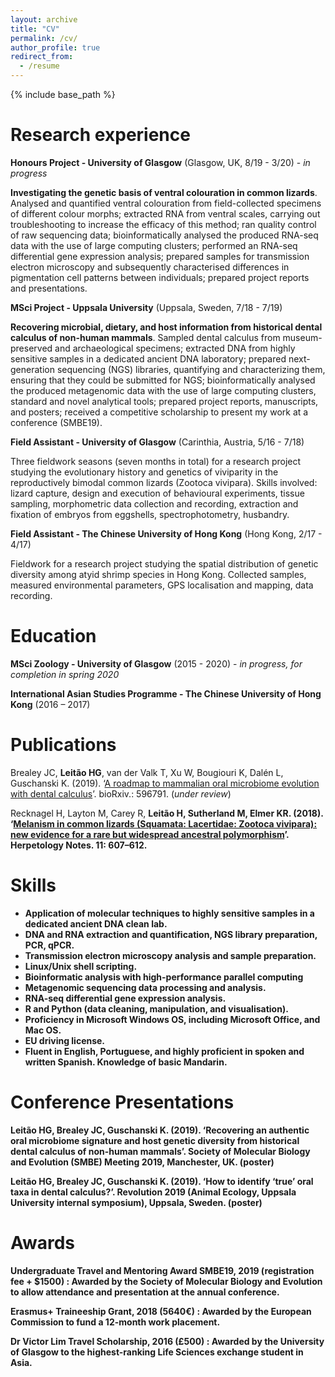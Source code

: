 ```yaml
---
layout: archive
title: "CV"
permalink: /cv/
author_profile: true
redirect_from:
  - /resume
---
```


{% include base_path %}

Research experience
======
<b>Honours Project - University of Glasgow</b> (Glasgow, UK, 8/19 - 3/20) - <i>in progress</i>

<b>Investigating the genetic basis of ventral colouration in common lizards</b>. Analysed and quantified ventral colouration from field-collected specimens of different colour morphs; extracted RNA from ventral scales, carrying out troubleshooting to increase the efficacy of this method; ran quality control of raw sequencing data; bioinformatically analysed the produced RNA-seq data with the use of large computing clusters; performed an RNA-seq differential gene expression analysis; prepared samples for transmission electron microscopy and subsequently characterised differences in pigmentation cell patterns between individuals; prepared project reports and presentations.

<b>MSci Project - Uppsala University</b> (Uppsala, Sweden, 7/18 - 7/19)

<b>Recovering microbial, dietary, and host information from historical dental calculus of non-human mammals</b>. Sampled dental calculus from museum-preserved and archaeological specimens; extracted DNA from highly sensitive samples in a dedicated ancient DNA laboratory; prepared next-generation sequencing (NGS) libraries, quantifying and characterizing them, ensuring that they could be submitted for NGS; bioinformatically analysed the produced metagenomic data with the use of large computing clusters, standard and novel analytical tools; prepared project reports, manuscripts, and posters; received a competitive scholarship to present my work at a conference (SMBE19).

<b>Field Assistant - University of Glasgow</b> (Carinthia, Austria, 5/16 - 7/18)

Three fieldwork seasons (seven months in total) for a research project studying the evolutionary history and genetics of viviparity in the reproductively bimodal common lizards (Zootoca vivipara). Skills involved: lizard capture, design and execution of behavioural experiments, tissue sampling, morphometric data collection and recording, extraction and fixation of embryos from eggshells, spectrophotometry, husbandry.

<b>Field Assistant - The Chinese University of Hong Kong</b> (Hong Kong, 2/17 - 4/17)

Fieldwork for a research project studying the spatial distribution of genetic diversity among atyid shrimp species in Hong Kong. Collected samples, measured environmental parameters, GPS localisation and mapping, data recording.

Education
======
<b>MSci Zoology - University of Glasgow</b> (2015 - 2020) - <i>in progress, for completion in spring 2020</i>

<b>International Asian Studies Programme - The Chinese University of Hong Kong</b> (2016 – 2017)
  
Publications
======
Brealey JC, <b>Leitão HG</b>, van der Valk T, Xu W, Bougiouri K, Dalén L, Guschanski K. (2019). ‘[A roadmap to mammalian oral microbiome evolution with dental calculus](https://www.biorxiv.org/content/10.1101/596791v2)’. bioRxiv.: 596791. (<i>under review</i>)

Recknagel H, Layton M, Carey R, <b>Leitão H, Sutherland M, Elmer KR. (2018). ‘[Melanism in common lizards (Squamata: Lacertidae: Zootoca vivipara): new evidence for a rare but widespread ancestral polymorphism](https://github.com/hgleitao/hgleitao.github.io/blob/master/files/Recknagel_et_al_2018_Melanism.pdf)’. Herpetology Notes. 11: 607–612.
  
Skills
======
* Application of molecular techniques to highly sensitive samples in a dedicated ancient DNA clean lab.
* DNA and RNA extraction and quantification, NGS library preparation, PCR, qPCR.
* Transmission electron microscopy analysis and sample preparation.
* Linux/Unix shell scripting.
* Bioinformatic analysis with high-performance parallel computing
* Metagenomic sequencing data processing and analysis.
* RNA-seq differential gene expression analysis.
* R and Python (data cleaning, manipulation, and visualisation).
* Proficiency in Microsoft Windows OS, including Microsoft Office, and Mac OS.
* EU driving license.
* Fluent in English, Portuguese, and highly proficient in spoken and written Spanish. Knowledge of basic Mandarin.

Conference Presentations
======
<b>Leitão HG</b>, Brealey JC, Guschanski K. (2019). ‘Recovering an authentic oral microbiome signature and host genetic diversity from historical dental calculus of non-human mammals’. Society of Molecular Biology and Evolution (SMBE) Meeting 2019, Manchester, UK. (poster)

<b>Leitão HG</b>, Brealey JC, Guschanski K. (2019). ‘How to identify ‘true’ oral taxa in dental calculus?’. Revolution 2019 (Animal Ecology, Uppsala University internal symposium), Uppsala, Sweden. (poster)
  
Awards
======

Undergraduate Travel and Mentoring Award SMBE19, 2019 (registration fee + $1500) 
:   Awarded by the Society of Molecular Biology and Evolution to allow attendance and presentation at the annual conference.

Erasmus+ Traineeship Grant, 2018 (5640€) 
:   Awarded by the European Commission to fund a 12-month work placement.

Dr Victor Lim Travel Scholarship, 2016 (£500) 
:   Awarded by the University of Glasgow to the highest-ranking Life Sciences exchange student in Asia.
